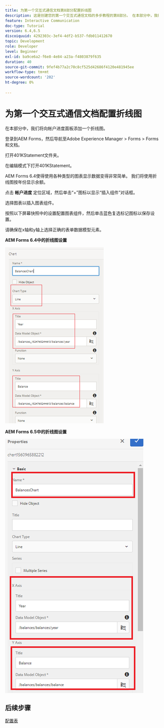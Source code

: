 ```yaml
---
title: 为第一个交互式通信文档第8部分配置折线图
description: 这是创建您的第一个交互式通信文档的多步教程的第8部分。 在本部分中，我们将向帐户进度面板添加一个折线图。
feature: Interactive Communication
doc-type: Tutorial
version: 6.4,6.5
discoiquuid: 4292303c-3ef4-4df2-b537-fdb011412670
topic: Development
role: Developer
level: Beginner
exl-id: ba9ce6a2-f6e8-4e84-a23a-f4803879f635
duration: 40
source-git-commit: 9fef4b77a2c70c8cf525d42686f4120e481945ee
workflow-type: tm+mt
source-wordcount: '202'
ht-degree: 0%

---
```


# 为第一个交互式通信文档配置折线图

在本部分中，我们将向帐户进度面板添加一个折线图。

登录到AEM Forms，然后导航至Adobe Experience Manager > Forms > Forms和文档。

打开401KStatement文件夹。

在编辑模式下打开401KStatement。

AEM Forms 6.4使得使用各种类型的图表显示数据变得非常简单。 我们将使用折线图按年份显示余额。

点击 **帐户进度** 定位区域，然后单击“+”图标以显示“插入组件”对话框。

选择图表以插入图表组件。

按照以下屏幕快照中的设置配置图表组件，然后单击蓝色复选标记图标以保存设置。

请确保在x轴和y轴上选择正确的表单数据模型元素。

**AEM Forms 6.4中的折线图设置**

![linechart64](assets/linechart.png)

**AEM Forms 6.5中的折线图设置**

![linechart64](assets/linechart65.PNG)

## 后续步骤

[配置表](./partnine.md)
